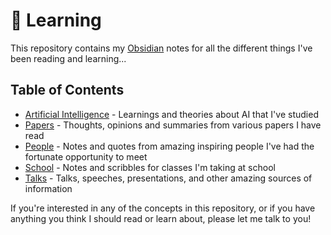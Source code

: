 # 🔭 Learning
This repository contains my [Obsidian](https://obsidian.md/) notes for all the different things I've been reading and learning...

## Table of Contents

- [Artificial Intelligence](https://github.com/kevinjosethomas/learning/tree/main/Artificial%20Intelligence) - Learnings and theories about AI that I've studied
- [Papers](https://github.com/kevinjosethomas/learning/tree/main/Papers) - Thoughts, opinions and summaries from various papers I have read
- [People](https://github.com/kevinjosethomas/learning/tree/main/People) - Notes and quotes from amazing inspiring people I've had the fortunate opportunity to meet
- [School](https://github.com/kevinjosethomas/learning/tree/main/School) - Notes and scribbles for classes I'm taking at school
- [Talks](https://github.com/kevinjosethomas/learning/tree/main/People) - Talks, speeches, presentations, and other amazing sources of information

If you're interested in any of the concepts in this repository, or if you have anything you think I should read or learn about, please let me talk to you!
